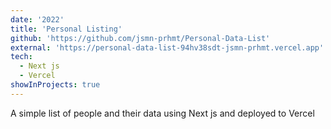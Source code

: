 ```yaml
---
date: '2022'
title: 'Personal Listing'
github: 'https://github.com/jsmn-prhmt/Personal-Data-List'
external: 'https://personal-data-list-94hv38sdt-jsmn-prhmt.vercel.app'
tech:
  - Next js 
  - Vercel
showInProjects: true
---
```


A simple list of people and their data using Next js and deployed to Vercel
